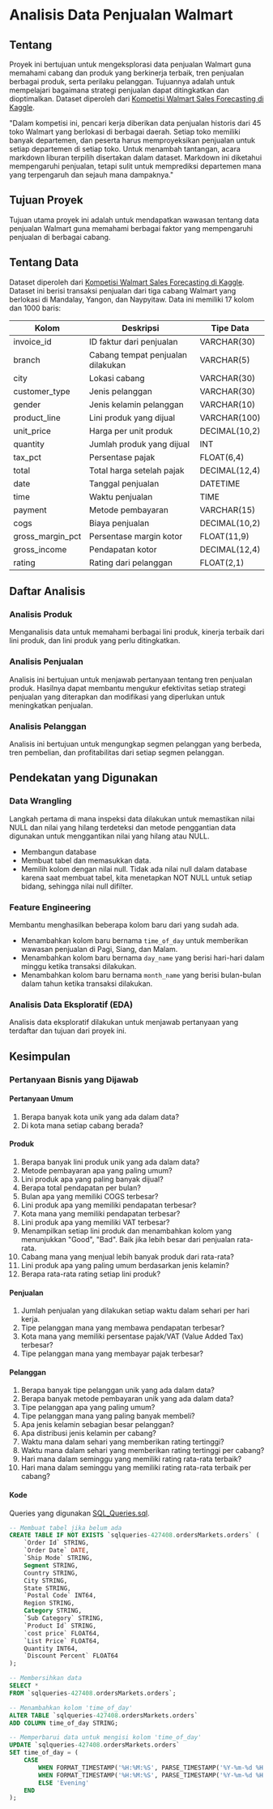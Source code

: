# Analisis Data Penjualan Walmart

## Tentang

Proyek ini bertujuan untuk mengeksplorasi data penjualan Walmart guna memahami cabang dan produk yang berkinerja terbaik, tren penjualan berbagai produk, serta perilaku pelanggan. Tujuannya adalah untuk mempelajari bagaimana strategi penjualan dapat ditingkatkan dan dioptimalkan. Dataset diperoleh dari [Kompetisi Walmart Sales Forecasting di Kaggle](https://www.kaggle.com/c/walmart-recruiting-store-sales-forecasting).

"Dalam kompetisi ini, pencari kerja diberikan data penjualan historis dari 45 toko Walmart yang berlokasi di berbagai daerah. Setiap toko memiliki banyak departemen, dan peserta harus memproyeksikan penjualan untuk setiap departemen di setiap toko. Untuk menambah tantangan, acara markdown liburan terpilih disertakan dalam dataset. Markdown ini diketahui mempengaruhi penjualan, tetapi sulit untuk memprediksi departemen mana yang terpengaruh dan sejauh mana dampaknya."

## Tujuan Proyek

Tujuan utama proyek ini adalah untuk mendapatkan wawasan tentang data penjualan Walmart guna memahami berbagai faktor yang mempengaruhi penjualan di berbagai cabang.

## Tentang Data

Dataset diperoleh dari [Kompetisi Walmart Sales Forecasting di Kaggle](https://www.kaggle.com/c/walmart-recruiting-store-sales-forecasting). Dataset ini berisi transaksi penjualan dari tiga cabang Walmart yang berlokasi di Mandalay, Yangon, dan Naypyitaw. Data ini memiliki 17 kolom dan 1000 baris:

| Kolom          | Deskripsi                                    | Tipe Data    |
|----------------|----------------------------------------------|--------------|
| invoice_id     | ID faktur dari penjualan                     | VARCHAR(30)  |
| branch         | Cabang tempat penjualan dilakukan            | VARCHAR(5)   |
| city           | Lokasi cabang                                | VARCHAR(30)  |
| customer_type  | Jenis pelanggan                              | VARCHAR(30)  |
| gender         | Jenis kelamin pelanggan                      | VARCHAR(10)  |
| product_line   | Lini produk yang dijual                      | VARCHAR(100) |
| unit_price     | Harga per unit produk                        | DECIMAL(10,2)|
| quantity       | Jumlah produk yang dijual                    | INT          |
| tax_pct        | Persentase pajak                             | FLOAT(6,4)   |
| total          | Total harga setelah pajak                    | DECIMAL(12,4)|
| date           | Tanggal penjualan                            | DATETIME     |
| time           | Waktu penjualan                              | TIME         |
| payment        | Metode pembayaran                            | VARCHAR(15)  |
| cogs           | Biaya penjualan                              | DECIMAL(10,2)|
| gross_margin_pct| Persentase margin kotor                      | FLOAT(11,9)  |
| gross_income   | Pendapatan kotor                             | DECIMAL(12,4)|
| rating         | Rating dari pelanggan                        | FLOAT(2,1)   |

## Daftar Analisis

### Analisis Produk

Menganalisis data untuk memahami berbagai lini produk, kinerja terbaik dari lini produk, dan lini produk yang perlu ditingkatkan.

### Analisis Penjualan

Analisis ini bertujuan untuk menjawab pertanyaan tentang tren penjualan produk. Hasilnya dapat membantu mengukur efektivitas setiap strategi penjualan yang diterapkan dan modifikasi yang diperlukan untuk meningkatkan penjualan.

### Analisis Pelanggan

Analisis ini bertujuan untuk mengungkap segmen pelanggan yang berbeda, tren pembelian, dan profitabilitas dari setiap segmen pelanggan.

## Pendekatan yang Digunakan

### Data Wrangling

Langkah pertama di mana inspeksi data dilakukan untuk memastikan nilai NULL dan nilai yang hilang terdeteksi dan metode penggantian data digunakan untuk menggantikan nilai yang hilang atau NULL.
- Membangun database
- Membuat tabel dan memasukkan data.
- Memilih kolom dengan nilai null. Tidak ada nilai null dalam database karena saat membuat tabel, kita menetapkan NOT NULL untuk setiap bidang, sehingga nilai null difilter.
  
### Feature Engineering

Membantu menghasilkan beberapa kolom baru dari yang sudah ada.
- Menambahkan kolom baru bernama `time_of_day` untuk memberikan wawasan penjualan di Pagi, Siang, dan Malam.
- Menambahkan kolom baru bernama `day_name` yang berisi hari-hari dalam minggu ketika transaksi dilakukan.
- Menambahkan kolom baru bernama `month_name` yang berisi bulan-bulan dalam tahun ketika transaksi dilakukan.

### Analisis Data Eksploratif (EDA)

Analisis data eksploratif dilakukan untuk menjawab pertanyaan yang terdaftar dan tujuan dari proyek ini.

## Kesimpulan

### Pertanyaan Bisnis yang Dijawab

#### Pertanyaan Umum

1. Berapa banyak kota unik yang ada dalam data?
2. Di kota mana setiap cabang berada?

#### Produk

1. Berapa banyak lini produk unik yang ada dalam data?
2. Metode pembayaran apa yang paling umum?
3. Lini produk apa yang paling banyak dijual?
4. Berapa total pendapatan per bulan?
5. Bulan apa yang memiliki COGS terbesar?
6. Lini produk apa yang memiliki pendapatan terbesar?
7. Kota mana yang memiliki pendapatan terbesar?
8. Lini produk apa yang memiliki VAT terbesar?
9. Menampilkan setiap lini produk dan menambahkan kolom yang menunjukkan "Good", "Bad". Baik jika lebih besar dari penjualan rata-rata.
10. Cabang mana yang menjual lebih banyak produk dari rata-rata?
11. Lini produk apa yang paling umum berdasarkan jenis kelamin?
12. Berapa rata-rata rating setiap lini produk?

#### Penjualan

1. Jumlah penjualan yang dilakukan setiap waktu dalam sehari per hari kerja.
2. Tipe pelanggan mana yang membawa pendapatan terbesar?
3. Kota mana yang memiliki persentase pajak/VAT (Value Added Tax) terbesar?
4. Tipe pelanggan mana yang membayar pajak terbesar?

#### Pelanggan

1. Berapa banyak tipe pelanggan unik yang ada dalam data?
2. Berapa banyak metode pembayaran unik yang ada dalam data?
3. Tipe pelanggan apa yang paling umum?
4. Tipe pelanggan mana yang paling banyak membeli?
5. Apa jenis kelamin sebagian besar pelanggan?
6. Apa distribusi jenis kelamin per cabang?
7. Waktu mana dalam sehari yang memberikan rating tertinggi?
8. Waktu mana dalam sehari yang memberikan rating tertinggi per cabang?
9. Hari mana dalam seminggu yang memiliki rating rata-rata terbaik?
10. Hari mana dalam seminggu yang memiliki rating rata-rata terbaik per cabang?

#### Kode
Queries yang digunakan [SQL_Queries.sql](https://github.com/audreynaila/WalmartSales_Analysis/blob/f068291cc3c05933e02d0aa668e7dd603ce03326/SQL_query.sql).


```sql
-- Membuat tabel jika belum ada
CREATE TABLE IF NOT EXISTS `sqlqueries-427408.ordersMarkets.orders` (
    `Order Id` STRING,
    `Order Date` DATE,
    `Ship Mode` STRING,
    Segment STRING,
    Country STRING,
    City STRING,
    State STRING,
    `Postal Code` INT64,
    Region STRING,
    Category STRING,
    `Sub Category` STRING,
    `Product Id` STRING,
    `cost price` FLOAT64,
    `List Price` FLOAT64,
    Quantity INT64,
    `Discount Percent` FLOAT64
);

-- Membersihkan data
SELECT *
FROM `sqlqueries-427408.ordersMarkets.orders`;

-- Menambahkan kolom 'time_of_day'
ALTER TABLE `sqlqueries-427408.ordersMarkets.orders` 
ADD COLUMN time_of_day STRING;

-- Memperbarui data untuk mengisi kolom 'time_of_day'
UPDATE `sqlqueries-427408.ordersMarkets.orders`
SET time_of_day = (
	CASE
		WHEN FORMAT_TIMESTAMP('%H:%M:%S', PARSE_TIMESTAMP('%Y-%m-%d %H:%M:%S', `Order Date`)) BETWEEN '00:00:00' AND '12:00:00' THEN 'Morning'
        WHEN FORMAT_TIMESTAMP('%H:%M:%S', PARSE_TIMESTAMP('%Y-%m-%d %H:%M:%S', `Order Date`)) BETWEEN '12:01:00' AND '16:00:00' THEN 'Afternoon'
        ELSE 'Evening'
    END
);
```

